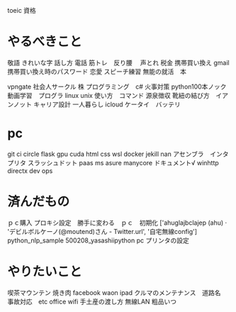 toeic
資格
# やるべきこと
敬語
きれいな字
話し方
電話
筋トレ　反り腰　
声とれ
税金
携帯買い換え
gmail 携帯買い換え時のパスワード
恋愛
スピーチ練習
無能の就活　本


vpngate
社会人サークル
株
プログラミング　c#
火事対策
python100本ノック
動画学習　プログラ
linux unix 使い方　コマンド
源泉徴収
靴紐の結び方　イアンノット
キャリア設計
一人暮らし
icloud
ケータイ　バッテリ



# pc
git
ci circle
flask
gpu cuda
html css
wsl 
docker
jekill
nan 
アセンブラ　インタプリタ
スラッシュドット
paas
ms asure
manycore
ドキュメント√
winhttp
directx
dev ops


# 済んだもの
ｐｃ購入
プロキシ設定　勝手に変わる　ｐｃ　初期化
['ahuglajbclajep (ahu) · 'デビルボルケーノ(@moutend)さん - Twitter.url', '自宅無線config']
python_nlp_sample
500208_yasashiipython
pc プリンタの設定

# やりたいこと
喫茶マウンテン
焼き肉
facebook
waon
ipad
クルマのメンテナンス　道路名　事故対応　etc
office
wifi
手土産の渡し方
無線LAN
粗品いつ
